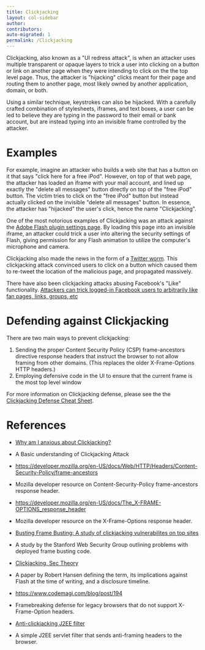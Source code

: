 ```yaml
---
title: Clickjacking
layout: col-sidebar
author:
contributors:
auto-migrated: 1
permalink: /Clickjacking
---
```


Clickjacking, also known as a "UI redress attack", is when an attacker
uses multiple transparent or opaque layers to trick a user into clicking
on a button or link on another page when they were intending to click on
the the top level page. Thus, the attacker is "hijacking" clicks meant
for their page and routing them to another page, most likely owned by
another application, domain, or both.

Using a similar technique, keystrokes can also be hijacked. With a
carefully crafted combination of stylesheets, iframes, and text boxes, a
user can be led to believe they are typing in the password to their
email or bank account, but are instead typing into an invisible frame
controlled by the attacker.

# Examples

For example, imagine an attacker who builds a web site that has a button
on it that says "click here for a free iPod". However, on top of that
web page, the attacker has loaded an iframe with your mail account, and
lined up exactly the "delete all messages" button directly on top of the
"free iPod" button. The victim tries to click on the "free iPod" button
but instead actually clicked on the invisible "delete all messages"
button. In essence, the attacker has "hijacked" the user's click, hence
the name "Clickjacking".

One of the most notorious examples of Clickjacking was an attack against
the [Adobe Flash plugin settings
page](http://www.macromedia.com/support/documentation/en/flashplayer/help/settings_manager06.html).
By loading this page into an invisible iframe, an attacker could trick a
user into altering the security settings of Flash, giving permission for
any Flash animation to utilize the computer's microphone and camera.

Clickjacking also made the news in the form of a [Twitter
worm](http://shiflett.org/blog/2009/feb/twitter-dont-click-exploit).
This clickjacking attack convinced users to click on a button which
caused them to re-tweet the location of the malicious page, and
propagated massively.

There have also been clickjacking attacks abusing Facebook's "Like"
functionality. [Attackers can trick logged-in Facebook users to
arbitrarily like fan pages, links, groups,
etc](http://threatpost.com/en_us/blogs/facebook-jacking-scams-expand-060310)

# Defending against Clickjacking

There are two main ways to prevent clickjacking:

1.  Sending the proper Content Security Policy (CSP) frame-ancestors
    directive response headers that instruct the browser to not allow
    framing from other domains. (This replaces the older X-Frame-Options
    HTTP headers.)
2.  Employing defensive code in the UI to ensure that the current frame
    is the most top level window

For more information on Clickjacking defense, please see the the
[Clickjacking Defense Cheat
Sheet](Clickjacking_Defense_Cheat_Sheet "wikilink").

# References

  - [Why am I anxious about
    Clickjacking?](https://www.linkedin.com/pulse/20141202104842-120953718-why-am-i-anxious-about-clickjacking)

<!-- end list -->

  -
    A Basic understanding of Clickjacking Attack

<!-- end list -->

  - <https://developer.mozilla.org/en-US/docs/Web/HTTP/Headers/Content-Security-Policy/frame-ancestors>

<!-- end list -->

  -
    Mozilla developer resource on Content-Security-Policy
    frame-ancestors response header.

<!-- end list -->

  - <https://developer.mozilla.org/en-US/docs/The_X-FRAME-OPTIONS_response_header>

<!-- end list -->

  -
    Mozilla developer resource on the X-Frame-Options response header.

<!-- end list -->

  - [Busting Frame Busting: A study of clickjacking vulnerabilites on
    top sites](http://w2spconf.com/2010/papers/p27.pdf)

<!-- end list -->

  -
    A study by the Stanford Web Security Group outlining problems with
    deployed frame busting code.

<!-- end list -->

  - [Clickjacking, Sec
    Theory](http://www.sectheory.com/clickjacking.htm)

<!-- end list -->

  -
    A paper by Robert Hansen defining the term, its implications against
    Flash at the time of writing, and a disclosure timeline.

<!-- end list -->

  - <https://www.codemagi.com/blog/post/194>

<!-- end list -->

  -
    Framebreaking defense for legacy browsers that do not support
    X-Frame-Option headers.

<!-- end list -->

  - [Anti-clickjacking J2EE
    filter](ClickjackFilter_for_Java_EE "wikilink")

<!-- end list -->

  -
    A simple J2EE servlet filter that sends anti-framing headers to the
    browser.
